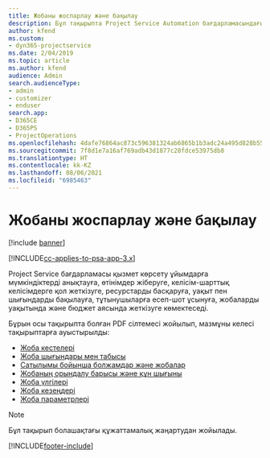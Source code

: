 ```yaml
---
title: Жобаны жоспарлау және бақылау
description: Бұл тақырыпта Project Service Automation бағдарламасындағы жоспарлау және бақылау туралы ақпарат сілтемесі беріледі.
author: kfend
ms.custom:
- dyn365-projectservice
ms.date: 2/04/2019
ms.topic: article
ms.author: kfend
audience: Admin
search.audienceType:
- admin
- customizer
- enduser
search.app:
- D365CE
- D365PS
- ProjectOperations
ms.openlocfilehash: 4dafe76864ac873c596381324ab6865b1b3adc24a495d828b552e7ac459954b9
ms.sourcegitcommit: 7f8d1e7a16af769adb43d1877c28fdce53975db8
ms.translationtype: HT
ms.contentlocale: kk-KZ
ms.lasthandoff: 08/06/2021
ms.locfileid: "6985463"
---
```

# <a name="project-planning-and-tracking"></a>Жобаны жоспарлау және бақылау

[!include [banner](../../includes/psa-now-project-operations.md)]

[!INCLUDE[cc-applies-to-psa-app-3.x](../../includes/cc-applies-to-psa-app-3x.md)]

Project Service бағдарламасы қызмет көрсету ұйымдарға мүмкіндіктерді анықтауға, өтінімдер жіберуге, келісім-шарттық келісімдерге қол жеткізуге, ресурстарды басқаруға, уақыт пен шығындарды бақылауға, тұтынушыларға есеп-шот ұсынуға, жобаларды уақытында және бюджет аясында жеткізуге көмектеседі. 

Бұрын осы тақырыпта болған PDF сілтемесі жойылып, мазмұны келесі тақырыптарға ауыстырылды:

- [Жоба кестелері](../project-creating.md)
- [Жоба шығындары мен табысы](../project-estimating.md)
- [Сатылымы бойынша болжамдар және жобалар](../project-leveraging.md)
- [Жобаның орындалу барысы және құн шығыны](../project-tracking.md)
- [Жоба үлгілері](../project-templates.md)
- [Жоба кезеңдері](../project-stages.md)
- [Жоба параметрлері](../project-settings.md)

> [!NOTE]
> Бұл тақырып болашақтағы құжаттамалық жаңартудан жойылады. 


[!INCLUDE[footer-include](../../includes/footer-banner.md)]